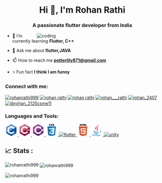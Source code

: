 <h1 align="center">Hi 👋, I'm Rohan Rathi</h1>
<h3 align="center">A passionate flutter developer from India</h3>

<img align="right" alt="coding" width="400" src="https://cdn.dribbble.com/users/1162077/screenshots/3848914/programmer.gif">


- 🌱 I’m currently learning **Flutter, C++**

- 💬 Ask me about **flutter,JAVA**

- 📫 How to reach me **potterlily871@gmail.com**

- ⚡ Fun fact **I think I am funny**

<h3 align="left">Connect with me:</h3>
<p align="left">
<a href="https://twitter.com/rohanrathi999" target="blank"><img align="center" src="https://raw.githubusercontent.com/rahuldkjain/github-profile-readme-generator/master/src/images/icons/Social/twitter.svg" alt="rohanrathi999" height="30" width="40" /></a>
<a href="https://linkedin.com/in/rohan rathi" target="blank"><img align="center" src="https://raw.githubusercontent.com/rahuldkjain/github-profile-readme-generator/master/src/images/icons/Social/linked-in-alt.svg" alt="rohan rathi" height="30" width="40" /></a>
<a href="https://fb.com/rohan rathi" target="blank"><img align="center" src="https://raw.githubusercontent.com/rahuldkjain/github-profile-readme-generator/master/src/images/icons/Social/facebook.svg" alt="rohan rathi" height="30" width="40" /></a>
<a href="https://instagram.com/rohan___rathi" target="blank"><img align="center" src="https://raw.githubusercontent.com/rahuldkjain/github-profile-readme-generator/master/src/images/icons/Social/instagram.svg" alt="rohan___rathi" height="30" width="40" /></a>
<a href="https://www.codechef.com/users/rohan_2407" target="blank"><img align="center" src="https://cdn.jsdelivr.net/npm/simple-icons@3.1.0/icons/codechef.svg" alt="rohan_2407" height="30" width="40" /></a>
<a href="https://www.hackerrank.com/@rohan_2125csme11" target="blank"><img align="center" src="https://raw.githubusercontent.com/rahuldkjain/github-profile-readme-generator/master/src/images/icons/Social/hackerrank.svg" alt="@rohan_2125csme11" height="30" width="40" /></a>

<h3 align="left">Languages and Tools:</h3>
<p align="left"> <a href="https://www.cprogramming.com/" target="_blank" rel="noreferrer"> <img src="https://raw.githubusercontent.com/devicons/devicon/master/icons/c/c-original.svg" alt="c" width="40" height="40"/> </a> <a href="https://www.w3schools.com/cpp/" target="_blank" rel="noreferrer"> <img src="https://raw.githubusercontent.com/devicons/devicon/master/icons/cplusplus/cplusplus-original.svg" alt="cplusplus" width="40" height="40"/> </a> <a href="https://www.w3schools.com/cs/" target="_blank" rel="noreferrer"> <img src="https://raw.githubusercontent.com/devicons/devicon/master/icons/csharp/csharp-original.svg" alt="csharp" width="40" height="40"/> </a> <a href="https://www.w3schools.com/css/" target="_blank" rel="noreferrer"> <img src="https://raw.githubusercontent.com/devicons/devicon/master/icons/css3/css3-original-wordmark.svg" alt="css3" width="40" height="40"/> </a> <a href="https://flutter.dev" target="_blank" rel="noreferrer"> <img src="https://www.vectorlogo.zone/logos/flutterio/flutterio-icon.svg" alt="flutter" width="40" height="40"/> </a> <a href="https://www.w3.org/html/" target="_blank" rel="noreferrer"> <img src="https://raw.githubusercontent.com/devicons/devicon/master/icons/html5/html5-original-wordmark.svg" alt="html5" width="40" height="40"/> </a> <a href="https://www.java.com" target="_blank" rel="noreferrer"> <img src="https://raw.githubusercontent.com/devicons/devicon/master/icons/java/java-original.svg" alt="java" width="40" height="40"/> </a> <a href="https://unity.com/" target="_blank" rel="noreferrer"> <img src="https://www.vectorlogo.zone/logos/unity3d/unity3d-icon.svg" alt="unity" width="40" height="40"/> </a> </p>
<h2>📈 Stats : </h2>

<p><img align="left" src="https://github-readme-stats.vercel.app/api/top-langs?username=rohanrathi999&show_icons=true&locale=en&layout=compact" alt="rohanrathi999" /></p>
<p>&nbsp;<img align="center" src="https://github-readme-stats.vercel.app/api?username=rohanrathi999&show_icons=true&locale=en" alt="rohanrathi999" /></p>
<p><img align="center" src="https://github-readme-streak-stats.herokuapp.com/?user=rohanrathi999&" alt="rohanrathi999" /></p>

